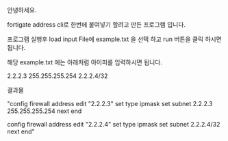 안녕하세요.

fortigate address cli로 한번에 붙여넣기 할려고 만든 프로그램 입니다.

프로그램 실행후 load input File에 example.txt 을 선택 하고 run 버튼을 클릭 하시면 됩니다.

해당 example.txt 에는 아래처럼 아이피를 입력하시면 됩니다.

2.2.2.3 255.255.255.254
2.2.2.4/32

결과물 


"config firewall address
    edit "2.2.2.3"
    set type ipmask
    set subnet 2.2.2.3 255.255.255.254
    next
end

config firewall address
    edit "2.2.2.4"
    set type ipmask
    set subnet 2.2.2.4/32
    next
end"
